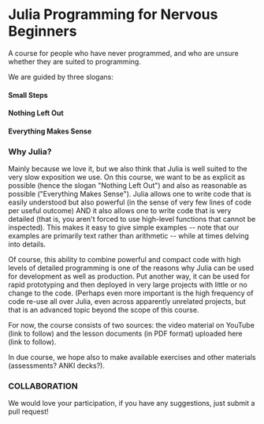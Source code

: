 # Julia Programming for Nervous Beginners

A course for people who have never programmed, and who are unsure whether they are suited to programming.

We are guided by three slogans:

#### Small Steps
#### Nothing Left Out
#### Everything Makes Sense

### Why Julia?

Mainly because we love it, but we also think that Julia is well suited to the very slow exposition we use. On this course, we want to be as explicit as possible (hence the slogan "Nothing Left Out") and also as reasonable as possible ("Everything Makes Sense"). Julia allows one to write code that is easily understood but also powerful (in the sense of very few lines of code per useful outcome) AND it also allows one to write code that is very detailed (that is, you aren't forced to use high-level functions that cannot be inspected). This makes it easy to give simple examples -- note that our examples are primarily text rather than arithmetic -- while at times delving into details.

Of course, this ability to combine powerful and compact code with high levels of detailed programming is one of the reasons why Julia can be used for development as well as production. Put another way, it can be used for rapid prototyping and then deployed in very large projects with little or no change to the code. (Perhaps even more important is the high frequency of code re-use all over Julia, even across apparently unrelated projects, but that is an advanced topic beyond the scope of this course.

For now, the course consists of two sources: the video material on YouTube (link to follow) and the lesson documents (in PDF format) uploaded here (link to follow).

In due course, we hope also to make available exercises and other materials (assessments? ANKI decks?).


### COLLABORATION

We would love your participation, if you have any suggestions, just submit a pull request!
